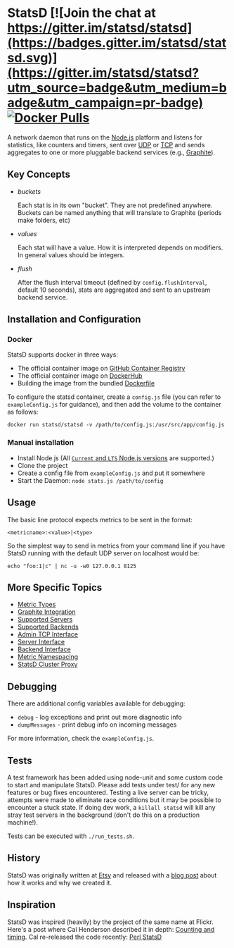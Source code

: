 # StatsD [![Join the chat at https://gitter.im/statsd/statsd](https://badges.gitter.im/statsd/statsd.svg)](https://gitter.im/statsd/statsd?utm_source=badge&utm_medium=badge&utm_campaign=pr-badge) [![Docker Pulls](https://img.shields.io/docker/pulls/statsd/statsd)](https://hub.docker.com/r/statsd/statsd)

A network daemon that runs on the [Node.js][node] platform and
listens for statistics, like counters and timers, sent over [UDP][udp] or
[TCP][tcp] and sends aggregates to one or more pluggable backend services (e.g.,
[Graphite][graphite]).

## Key Concepts

* *buckets*

  Each stat is in its own "bucket". They are not predefined anywhere. Buckets
can be named anything that will translate to Graphite (periods make folders,
etc)

* *values*

  Each stat will have a value. How it is interpreted depends on modifiers. In
general values should be integers.

* *flush*

  After the flush interval timeout (defined by `config.flushInterval`,
  default 10 seconds), stats are aggregated and sent to an upstream backend service.


## Installation and Configuration

### Docker
StatsD supports docker in three ways:
* The official container image on [GitHub Container Registry](https://github.com/statsd/statsd/pkgs/container/statsd)
* The official container image on [DockerHub](https://hub.docker.com/r/statsd/statsd)
* Building the image from the bundled [Dockerfile](./Dockerfile)

To configure the statsd container, create a `config.js` file (you can refer to `exampleConfig.js` for guidance),
and then add the volume to the container as follows:
```
docker run statsd/statsd -v /path/to/config.js:/usr/src/app/config.js
```

### Manual installation
 * Install Node.js (All [`Current` and `LTS` Node.js versions](https://nodejs.org/en/about/releases/) are supported.)
 * Clone the project
 * Create a config file from `exampleConfig.js` and put it somewhere
 * Start the Daemon:
   `node stats.js /path/to/config`

## Usage
The basic line protocol expects metrics to be sent in the format:

    <metricname>:<value>|<type>

So the simplest way to send in metrics from your command line if you have
StatsD running with the default UDP server on localhost would be:

    echo "foo:1|c" | nc -u -w0 127.0.0.1 8125

## More Specific Topics
* [Metric Types][docs_metric_types]
* [Graphite Integration][docs_graphite]
* [Supported Servers][docs_server]
* [Supported Backends][docs_backend]
* [Admin TCP Interface][docs_admin_interface]
* [Server Interface][docs_server_interface]
* [Backend Interface][docs_backend_interface]
* [Metric Namespacing][docs_namespacing]
* [StatsD Cluster Proxy][docs_cluster_proxy]

## Debugging
There are additional config variables available for debugging:

* `debug` - log exceptions and print out more diagnostic info
* `dumpMessages` - print debug info on incoming messages

For more information, check the `exampleConfig.js`.


## Tests
A test framework has been added using node-unit and some custom code to start
and manipulate StatsD. Please add tests under test/ for any new features or bug
fixes encountered. Testing a live server can be tricky, attempts were made to
eliminate race conditions but it may be possible to encounter a stuck state. If
doing dev work, a `killall statsd` will kill any stray test servers in the
background (don't do this on a production machine!).

Tests can be executed with `./run_tests.sh`.

## History
StatsD was originally written at [Etsy][etsy] and released with a
[blog post][blog post] about how it works and why we created it.

## Inspiration
StatsD was inspired (heavily) by the project of the same name at Flickr.
Here's a post where Cal Henderson described it in depth:
[Counting and timing][counting-timing].
Cal re-released the code recently:
[Perl StatsD][Flicker-StatsD]



[graphite]: http://graphite.readthedocs.org/
[etsy]: http://www.etsy.com
[blog post]: https://codeascraft.etsy.com/2011/02/15/measure-anything-measure-everything/
[node]: http://nodejs.org
[nodemods]: http://nodejs.org/api/modules.html
[counting-timing]: http://code.flickr.com/blog/2008/10/27/counting-timing/
[Flicker-StatsD]: https://github.com/iamcal/Flickr-StatsD
[udp]: http://en.wikipedia.org/wiki/User_Datagram_Protocol
[tcp]: http://en.wikipedia.org/wiki/Transmission_Control_Protocol
[docs_metric_types]: https://github.com/statsd/statsd/blob/master/docs/metric_types.md
[docs_graphite]: https://github.com/statsd/statsd/blob/master/docs/graphite.md
[docs_server]: https://github.com/statsd/statsd/blob/master/docs/server.md
[docs_backend]: https://github.com/statsd/statsd/blob/master/docs/backend.md
[docs_admin_interface]: https://github.com/statsd/statsd/blob/master/docs/admin_interface.md
[docs_server_interface]: https://github.com/statsd/statsd/blob/master/docs/server_interface.md
[docs_backend_interface]: https://github.com/statsd/statsd/blob/master/docs/backend_interface.md
[docs_namespacing]: https://github.com/etsy/statsd/blob/master/docs/namespacing.md
[docs_cluster_proxy]: https://github.com/etsy/statsd/blob/master/docs/cluster_proxy.md
[travis-ci_status_img]: https://travis-ci.org/statsd/statsd.svg?branch=master
[travis-ci_statsd]: https://travis-ci.org/statsd/statsd
